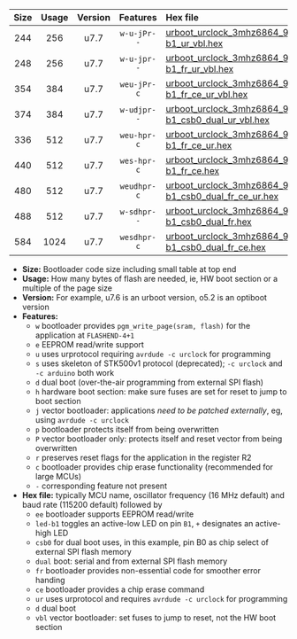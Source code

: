 |Size|Usage|Version|Features|Hex file|
|:-:|:-:|:-:|:-:|:--|
|244|256|u7.7|`w-u-jPr--`|[urboot_urclock_3mhz6864_9600bps_led-b1_ur_vbl.hex](https://raw.githubusercontent.com/stefanrueger/urboot.hex/main/boards/urclock/fcpu_3mhz6864/9600_bps/urboot_urclock_3mhz6864_9600bps_led-b1_ur_vbl.hex)|
|248|256|u7.7|`w-u-jpr--`|[urboot_urclock_3mhz6864_9600bps_led-b1_fr_ur_vbl.hex](https://raw.githubusercontent.com/stefanrueger/urboot.hex/main/boards/urclock/fcpu_3mhz6864/9600_bps/urboot_urclock_3mhz6864_9600bps_led-b1_fr_ur_vbl.hex)|
|354|384|u7.7|`weu-jPr-c`|[urboot_urclock_3mhz6864_9600bps_ee_led-b1_fr_ce_ur_vbl.hex](https://raw.githubusercontent.com/stefanrueger/urboot.hex/main/boards/urclock/fcpu_3mhz6864/9600_bps/urboot_urclock_3mhz6864_9600bps_ee_led-b1_fr_ce_ur_vbl.hex)|
|374|384|u7.7|`w-udjpr--`|[urboot_urclock_3mhz6864_9600bps_led-b1_csb0_dual_ur_vbl.hex](https://raw.githubusercontent.com/stefanrueger/urboot.hex/main/boards/urclock/fcpu_3mhz6864/9600_bps/urboot_urclock_3mhz6864_9600bps_led-b1_csb0_dual_ur_vbl.hex)|
|336|512|u7.7|`weu-hpr-c`|[urboot_urclock_3mhz6864_9600bps_ee_led-b1_fr_ce_ur.hex](https://raw.githubusercontent.com/stefanrueger/urboot.hex/main/boards/urclock/fcpu_3mhz6864/9600_bps/urboot_urclock_3mhz6864_9600bps_ee_led-b1_fr_ce_ur.hex)|
|440|512|u7.7|`wes-hpr-c`|[urboot_urclock_3mhz6864_9600bps_ee_led-b1_fr_ce.hex](https://raw.githubusercontent.com/stefanrueger/urboot.hex/main/boards/urclock/fcpu_3mhz6864/9600_bps/urboot_urclock_3mhz6864_9600bps_ee_led-b1_fr_ce.hex)|
|480|512|u7.7|`weudhpr-c`|[urboot_urclock_3mhz6864_9600bps_ee_led-b1_csb0_dual_fr_ce_ur.hex](https://raw.githubusercontent.com/stefanrueger/urboot.hex/main/boards/urclock/fcpu_3mhz6864/9600_bps/urboot_urclock_3mhz6864_9600bps_ee_led-b1_csb0_dual_fr_ce_ur.hex)|
|488|512|u7.7|`w-sdhpr--`|[urboot_urclock_3mhz6864_9600bps_led-b1_csb0_dual_fr.hex](https://raw.githubusercontent.com/stefanrueger/urboot.hex/main/boards/urclock/fcpu_3mhz6864/9600_bps/urboot_urclock_3mhz6864_9600bps_led-b1_csb0_dual_fr.hex)|
|584|1024|u7.7|`wesdhpr-c`|[urboot_urclock_3mhz6864_9600bps_ee_led-b1_csb0_dual_fr_ce.hex](https://raw.githubusercontent.com/stefanrueger/urboot.hex/main/boards/urclock/fcpu_3mhz6864/9600_bps/urboot_urclock_3mhz6864_9600bps_ee_led-b1_csb0_dual_fr_ce.hex)|

- **Size:** Bootloader code size including small table at top end
- **Usage:** How many bytes of flash are needed, ie, HW boot section or a multiple of the page size
- **Version:** For example, u7.6 is an urboot version, o5.2 is an optiboot version
- **Features:**
  + `w` bootloader provides `pgm_write_page(sram, flash)` for the application at `FLASHEND-4+1`
  + `e` EEPROM read/write support
  + `u` uses urprotocol requiring `avrdude -c urclock` for programming
  + `s` uses skeleton of STK500v1 protocol (deprecated); `-c urclock` and `-c arduino` both work
  + `d` dual boot (over-the-air programming from external SPI flash)
  + `h` hardware boot section: make sure fuses are set for reset to jump to boot section
  + `j` vector bootloader: applications *need to be patched externally*, eg, using `avrdude -c urclock`
  + `p` bootloader protects itself from being overwritten
  + `P` vector bootloader only: protects itself and reset vector from being overwritten
  + `r` preserves reset flags for the application in the register R2
  + `c` bootloader provides chip erase functionality (recommended for large MCUs)
  + `-` corresponding feature not present
- **Hex file:** typically MCU name, oscillator frequency (16 MHz default) and baud rate (115200 default) followed by
  + `ee` bootloader supports EEPROM read/write
  + `led-b1` toggles an active-low LED on pin `B1`, `+` designates an active-high LED
  + `csb0` for dual boot uses, in this example, pin B0 as chip select of external SPI flash memory
  + `dual` boot: serial and from external SPI flash memory
  + `fr` bootloader provides non-essential code for smoother error handing
  + `ce` bootloader provides a chip erase command
  + `ur` uses urprotocol and requires `avrdude -c urclock` for programming
  + `d` dual boot
  + `vbl` vector bootloader: set fuses to jump to reset, not the HW boot section
